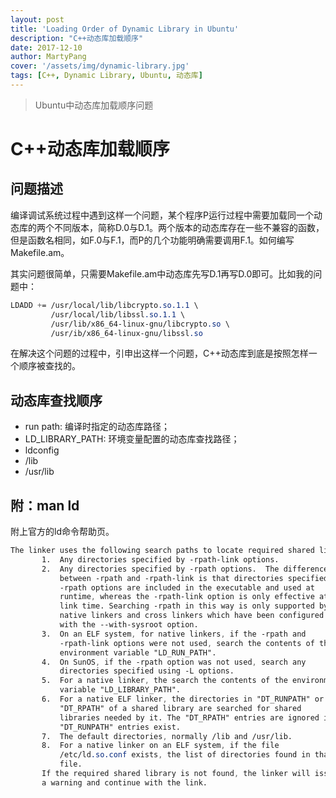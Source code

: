 ```yaml
---
layout: post
title: 'Loading Order of Dynamic Library in Ubuntu'
description: "C++动态库加载顺序"
date: 2017-12-10
author: MartyPang
cover: '/assets/img/dynamic-library.jpg'
tags: [C++, Dynamic Library, Ubuntu, 动态库]
---
```


> Ubuntu中动态库加载顺序问题

# C++动态库加载顺序

## 问题描述
编译调试系统过程中遇到这样一个问题，某个程序P运行过程中需要加载同一个动态库的两个不同版本，简称D.0与D.1。两个版本的动态库存在一些不兼容的函数，但是函数名相同，如F.0与F.1，而P的几个功能明确需要调用F.1。如何编写Makefile.am。

其实问题很简单，只需要Makefile.am中动态库先写D.1再写D.0即可。比如我的问题中：


```css
LDADD += /usr/local/lib/libcrypto.so.1.1 \
         /usr/local/lib/libssl.so.1.1 \
         /usr/lib/x86_64-linux-gnu/libcrypto.so \
         /usr/ib/x86_64-linux-gnu/libssl.so
```



在解决这个问题的过程中，引申出这样一个问题，C++动态库到底是按照怎样一个顺序被查找的。

## 动态库查找顺序
- run path: 编译时指定的动态库路径；
- LD\_LIBRARY\_PATH: 环境变量配置的动态库查找路径；
- ldconfig
- /lib
- /usr/lib

## 附：man ld
附上官方的ld命令帮助页。


```css
The linker uses the following search paths to locate required shared libraries:
       1.  Any directories specified by -rpath-link options.
       2.  Any directories specified by -rpath options.  The difference
           between -rpath and -rpath-link is that directories specified by
           -rpath options are included in the executable and used at
           runtime, whereas the -rpath-link option is only effective at
           link time. Searching -rpath in this way is only supported by
           native linkers and cross linkers which have been configured
           with the --with-sysroot option.
       3.  On an ELF system, for native linkers, if the -rpath and
           -rpath-link options were not used, search the contents of the
           environment variable "LD_RUN_PATH".
       4.  On SunOS, if the -rpath option was not used, search any
           directories specified using -L options.
       5.  For a native linker, the search the contents of the environment
           variable "LD_LIBRARY_PATH".
       6.  For a native ELF linker, the directories in "DT_RUNPATH" or
           "DT_RPATH" of a shared library are searched for shared
           libraries needed by it. The "DT_RPATH" entries are ignored if
           "DT_RUNPATH" entries exist.
       7.  The default directories, normally /lib and /usr/lib.
       8.  For a native linker on an ELF system, if the file
           /etc/ld.so.conf exists, the list of directories found in that
           file.
       If the required shared library is not found, the linker will issue
       a warning and continue with the link.
```
